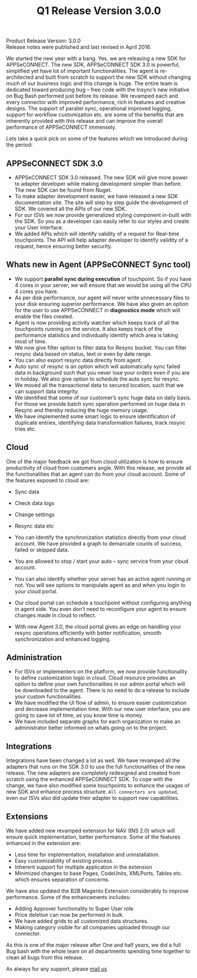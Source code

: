 ﻿---
title: "Q1 Release Version 3.0.0"
toc: true
tag: developers
category: "release-notes"
redirect_from: 
     - /release-notes/2016-Q1/support@appseconnect.com
menus: 
    2016Release:
        title: "Q1 V 3.0.0"
        weight: 4
        icon: fa fa-wpexplorer
        identifier: 2016Q1Release
---

Product Release Version: 3.0.0   
Release notes were published and last revised in April 2016. 

We started the new year with a bang. Yes, we are releasing a new SDK for APPSeCONNECT. The new SDK, APPSeCONNECT SDK 3.0 is powerful, simplified yet have lot of important functionalities. The agent is re-architected and built from scratch to support the new SDK without changing much of our business logic and this change is huge. The entire team is dedicated toward producing bug – free code with the Insync’s new initiative on Bug Bash performed just before its release.
We revamped each and every connector with improved performance, rich in features and creative designs. The support of parallel sync, operational improved logging, support for workflow customization etc. are some of the benefits that are inherently provided with this release and can improve the overall performance of APPSeCONNECT immensely.

Lets take a quick pick on some of the features which we introduced during the period:

## APPSeCONNECT SDK 3.0

* APPSeCONNECT SDK 3.0 released. The new SDK will give more power to adapter developer while making development simpler than before. The new SDK can be found from Nuget.
* To make adapter development easier, we have released a new SDK documentation site. The site will step by step guide the development of SDK. We covered all the APIs of our new SDK.
* For our ISVs we now provide generalized styling component in-built with the SDK. So you as a developer can easily refer to our styles and create your User interface.
* We added APIs which will identify validity of a request for Real-time touchpoints. The API will help adapter developer to identify validity of a request, hence ensuring better security.

## Whats new in Agent (APPSeCONNECT Sync tool)

* We support **parallel sync during execution** of touchpoint. So if you have 4 cores in your server, we will ensure that we would be using all the CPU 4 cores you have.    
* As per disk performance, our agent will never write unnecessary files to your disk ensuring superior performance. We have also given an option for the user to use APPSeCONNECT in **diagnostics mode** which will enable the files created.  
* Agent is now providing activity watcher which keeps track of all the touchpoints running on the service. It also keeps track of the performance statistics and individually identify which area is taking most of time.  
* We now give filter option to filter data for Resync bucket. You can filter resync data based on status, text or even by date range.  
* You can also export resync data directly from agent.  
* Auto sync of resync is an option which will automatically sync failed data in background such that you never lose your orders even if you are in holiday. We also give option to schedule the auto sync for resync.  
* We moved all the transactional data to secured location, such that we can support data integrity.  
* We identified that some of our customer’s sync huge data on daily basis. For those we provide batch sync operation performed on huge data in Resync and thereby reducing the huge memory usage.  
* We have implemented some smart logic to ensure identification of duplicate entries, identifying data transformation failures, track resync tries etc.  

## Cloud

One of the major feedback we got from cloud utilization is how to ensure productivity 
of cloud from customers angle. With this release, we provide all the functionalities 
that an agent can do from your cloud account. Some of the features exposed to 
cloud are:  

* Sync data    
* Check data logs    
* Change settings    
* Resync data etc    

* You can identify the synchronization statistics directly from your cloud account. We have provided a graph to demarcate counts of success, failed or skipped data.  
* You are allowed to stop / start your auto – sync service from your cloud account.  
* You can also identify whether your server has an active agent running or not. You will see options to manipulate agent as and when you login to your cloud portal.  
* Our cloud portal can schedule a touchpoint without configuring anything in agent side. You even don’t need to reconfigure your agent to ensure changes made in cloud to reflect.  
* With new Agent 3.0, the cloud portal gives an edge on handling your resync operations efficiently with better notification, smooth synchronization and enhanced logging.  

## Administration

* For ISVs or implementers on the platform, we now provide functionality to define customization logic in cloud. Cloud resource provides an option to define your own functionalities in our admin portal which will be downloaded to the agent. There is no need to do a release to include your custom functionalities.  
* We have modified the UI flow of admin, to ensure easier customization and decrease implementation time. With our new user interface, you are going to save lot of time, as you know time is money.  
* We have included separate graphs for each organization to make an administrator better informed on whats going on to the project.  

## Integrations

Integrations have been changed a lot as well. We have revamped all the adapters that runs on the SDK 3.0 to use the full functionalities of the new release. The new adapters are completely redesigned and created from scratch using the enhanced APPSeCONNECT SDK. To cope with the change, we have also modified some touchpoints to enhance the usages of new SDK and enhance process structure.
`All connectors are updated`, even our ISVs also did update their adapter to support new 
capabilities.  

## Extensions

We have added new revamped extension for NAV (INS 2.0) which will ensure quick 
implementation, better performance. Some of the features enhanced in the extension are:

* Less time for implementation, installation and uninstallation.  
* Easy customizability of existing process.  
* Inherent support for multiple application in the extension  
* Minimized changes to base Pages, CodeUnits, XMLPorts, Tables etc. which ensures separation of concerns.  

We have also updated the B2B Magento Extension considerably to improve performance. Some of the enhancements includes:

* Adding Approver functionality to Super User role.  
* Price deletion can now be performed in bulk.  
* We have added grids to all customized data structures. 
* Making category visible for all companies uploaded through our connector.  

As this is one of the major release after One and half years, we did a full Bug bash 
with the whole team on all departments spending time together to clean 
all bugs from this release. 

As always for any support, please [mail us](support@appseconnect.com) 


